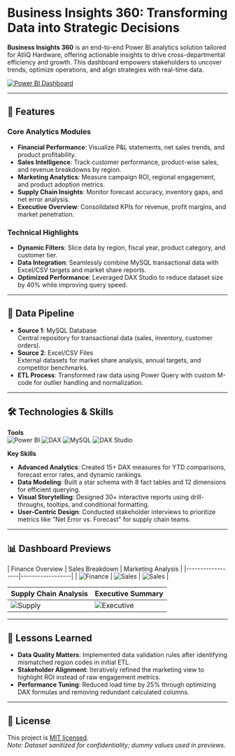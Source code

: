 # Business Insights 360: Transforming Data into Strategic Decisions

**Business Insights 360** is an end-to-end Power BI analytics solution tailored for AtliQ Hardware, offering actionable insights to drive cross-departmental efficiency and growth. This dashboard empowers stakeholders to uncover trends, optimize operations, and align strategies with real-time data.

[![Power BI Dashboard](https://img.shields.io/badge/Explore-Live_Dashboard-2CA5E0?style=for-the-badge&logo=powerbi)](https://app.powerbi.com/view?r=eyJrIjoiMzYwODY0ZDEtZWMzMi00YWRlLWFkOGItNzBkNGU2ZDZmYjQ4IiwidCI6ImM2ZTU0OWIzLTVmNDUtNDAzMi1hYWU5LWQ0MjQ0ZGM1YjJjNCJ9&pageName=d924c09848176c974053)

---

## 🚀 Features

### Core Analytics Modules
- **Financial Performance**: Visualize P&L statements, net sales trends, and product profitability.
- **Sales Intelligence**: Track customer performance, product-wise sales, and revenue breakdowns by region.
- **Marketing Analytics**: Measure campaign ROI, regional engagement, and product adoption metrics.
- **Supply Chain Insights**: Monitor forecast accuracy, inventory gaps, and net error analysis.
- **Executive Overview**: Consolidated KPIs for revenue, profit margins, and market penetration.

### Technical Highlights
- **Dynamic Filters**: Slice data by region, fiscal year, product category, and customer tier.
- **Data Integration**: Seamlessly combine MySQL transactional data with Excel/CSV targets and market share reports.
- **Optimized Performance**: Leveraged DAX Studio to reduce dataset size by 40% while improving query speed.

---

## 📂 Data Pipeline

- **Source 1**: MySQL Database  
  Central repository for transactional data (sales, inventory, customer orders).
- **Source 2**: Excel/CSV Files  
  External datasets for market share analysis, annual targets, and competitor benchmarks.
- **ETL Process**: Transformed raw data using Power Query with custom M-code for outlier handling and normalization.

---

## 🛠️ Technologies & Skills

**Tools**  
![Power BI](https://img.shields.io/badge/Power_BI-F2C811?style=flat&logo=powerbi&logoColor=black)
![DAX](https://img.shields.io/badge/DAX-Formula_Language-0078D4)
![MySQL](https://img.shields.io/badge/MySQL-4479A1?style=flat&logo=mysql&logoColor=white)
![DAX Studio](https://img.shields.io/badge/DAX_Studio-Query_Optimization-FF6F00)

**Key Skills**  
- **Advanced Analytics**: Created 15+ DAX measures for YTD comparisons, forecast error rates, and dynamic rankings.
- **Data Modeling**: Built a star schema with 8 fact tables and 12 dimensions for efficient querying.
- **Visual Storytelling**: Designed 30+ interactive reports using drill-throughs, tooltips, and conditional formatting.
- **User-Centric Design**: Conducted stakeholder interviews to prioritize metrics like "Net Error vs. Forecast" for supply chain teams.

---

## 📊 Dashboard Previews

| Finance Overview | Sales Breakdown | Marketing Analysis |
|------------------|------------------|
| ![Finance](https://via.placeholder.com/400x200) | ![Sales](https://via.placeholder.com/400x200) | ![Sales](https://via.placeholder.com/400x200) |

| Supply Chain Analysis | Executive Summary |
|-----------------------|-------------------|
| ![Supply](https://via.placeholder.com/400x200) | ![Executive](https://via.placeholder.com/400x200) |

---

## 🧠 Lessons Learned

- **Data Quality Matters**: Implemented data validation rules after identifying mismatched region codes in initial ETL.
- **Stakeholder Alignment**: Iteratively refined the marketing view to highlight ROI instead of raw engagement metrics.
- **Performance Tuning**: Reduced load time by 25% through optimizing DAX formulas and removing redundant calculated columns.

---

## 🔮 License

This project is [MIT licensed](LICENSE).  
*Note: Dataset sanitized for confidentiality; dummy values used in previews.*
